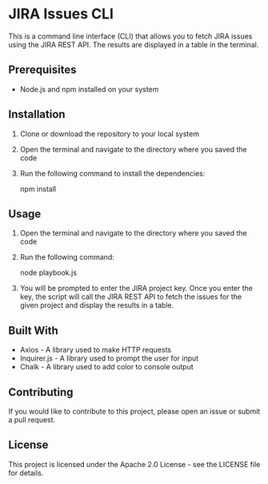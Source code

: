 # JIRA Issues CLI

This is a command line interface (CLI) that allows you to fetch JIRA issues using the JIRA REST API. The results are displayed in a table in the terminal.

## Prerequisites

* Node.js and npm installed on your system

## Installation

1. Clone or download the repository to your local system
2. Open the terminal and navigate to the directory where you saved the code
3. Run the following command to install the dependencies:

	npm install

## Usage

1. Open the terminal and navigate to the directory where you saved the code
2. Run the following command:

	node playbook.js

3. You will be prompted to enter the JIRA project key. Once you enter the key, the script will call the JIRA REST API to fetch the issues for the given project and display the results in a table.

## Built With

* Axios - A library used to make HTTP requests
* Inquirer.js - A library used to prompt the user for input
* Chalk - A library used to add color to console output

## Contributing

If you would like to contribute to this project, please open an issue or submit a pull request.

## License

This project is licensed under the Apache 2.0 License - see the LICENSE file for details.

